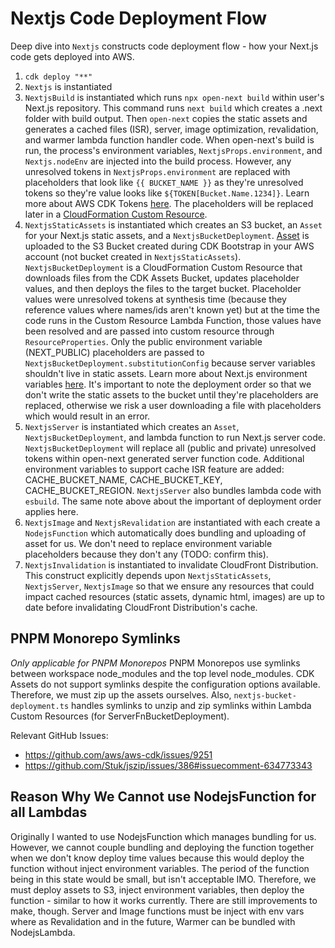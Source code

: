 # Nextjs Code Deployment Flow

Deep dive into `Nextjs` constructs code deployment flow - how your Next.js code gets deployed into AWS.

1. `cdk deploy "**"`
1. `Nextjs` is instantiated
1. `NextjsBuild` is instantiated which runs `npx open-next build` within user's Next.js repository. This command runs `next build` which creates a .next folder with build output. Then `open-next` copies the static assets and generates a cached files (ISR), server, image optimization, revalidation, and warmer lambda function handler code. When open-next's build is run, the process's environment variables, `NextjsProps.environment`, and `Nextjs.nodeEnv` are injected into the build process. However, any unresolved tokens in `NextjsProps.environment` are replaced with placeholders that look like `{{ BUCKET_NAME }}` as they're unresolved tokens so they're value looks like `${TOKEN[Bucket.Name.1234]}`. Learn more about AWS CDK Tokens [here](https://docs.aws.amazon.com/cdk/v2/guide/tokens.html). The placeholders will be replaced later in a [CloudFormation Custom Resource](https://docs.aws.amazon.com/AWSCloudFormation/latest/UserGuide/template-custom-resources.html).
1. `NextjsStaticAssets` is instantiated which creates an S3 bucket, an `Asset` for your Next.js static assets, and a `NextjsBucketDeployment`. [Asset](https://docs.aws.amazon.com/cdk/v2/guide/assets.html) is uploaded to the S3 Bucket created during CDK Bootstrap in your AWS account (not bucket created in `NextjsStaticAssets`). `NextjsBucketDeployment` is a CloudFormation Custom Resource that downloads files from the CDK Assets Bucket, updates placeholder values, and then deploys the files to the target bucket. Placeholder values were unresolved tokens at synthesis time (because they reference values where names/ids aren't known yet) but at the time the code runs in the Custom Resource Lambda Function, those values have been resolved and are passed into custom resource through `ResourceProperties`. Only the public environment variable (NEXT_PUBLIC) placeholders are passed to `NextjsBucketDeployment.substitutionConfig` because server variables shouldn't live in static assets. Learn more about Next.js environment variables [here](https://nextjs.org/docs/app/building-your-application/configuring/environment-variables). It's important to note the deployment order so that we don't write the static assets to the bucket until they're placeholders are replaced, otherwise we risk a user downloading a file with placeholders which would result in an error.
1. `NextjsServer` is instantiated which creates an `Asset`, `NextjsBucketDeployment`, and lambda function to run Next.js server code. `NextjsBucketDeployment` will replace all (public and private) unresolved tokens within open-next generated server function code. Additional environment variables to support cache ISR feature are added: CACHE_BUCKET_NAME, CACHE_BUCKET_KEY, CACHE_BUCKET_REGION. `NextjsServer` also bundles lambda code with `esbuild`. The same note above about the important of deployment order applies here.
1. `NextjsImage` and `NextjsRevalidation` are instantiated with each create a `NodejsFunction` which automatically does bundling and uploading of asset for us. We don't need to replace environment variable placeholders because they don't any (TODO: confirm this).
1. `NextjsInvalidation` is instantiated to invalidate CloudFront Distribution. This construct explicitly depends upon `NextjsStaticAssets`, `NextjsServer`, `NextjsImage` so that we ensure any resources that could impact cached resources (static assets, dynamic html, images) are up to date before invalidating CloudFront Distribution's cache.

## PNPM Monorepo Symlinks
_Only applicable for PNPM Monorepos_
PNPM Monorepos use symlinks between workspace node_modules and the top level node_modules. CDK Assets do not support symlinks despite the configuration options available. Therefore, we must zip up the assets ourselves. Also, `nextjs-bucket-deployment.ts` handles symlinks to unzip and zip symlinks within Lambda Custom Resources (for ServerFnBucketDeployment).

Relevant GitHub Issues:
- https://github.com/aws/aws-cdk/issues/9251
- https://github.com/Stuk/jszip/issues/386#issuecomment-634773343

## Reason Why We Cannot use NodejsFunction for all Lambdas
Originally I wanted to use NodejsFunction which manages bundling for us. However, we cannot couple bundling and deploying the function together when we don't know deploy time values because this would deploy the function without inject environment variables. The period of the function being in this state would be small, but isn't acceptable IMO. Therefore, we must deploy assets to S3, inject environment variables, then deploy the function - similar to how it works currently. There are still improvements to make, though. Server and Image functions must be inject with env vars where as Revalidation and in the future, Warmer can be bundled with NodejsLambda.
